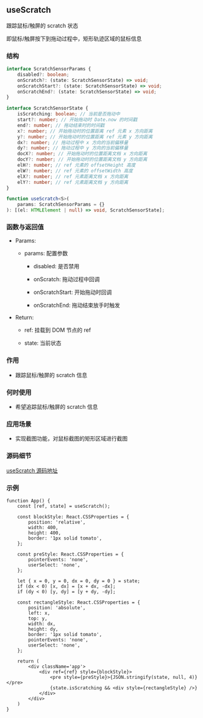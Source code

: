 ## useScratch

跟踪鼠标/触屏的 scratch 状态

即鼠标/触屏按下到拖动过程中，矩形轨迹区域的鼠标信息

### 结构

```ts
interface ScratchSensorParams {
    disabled?: boolean;
    onScratch?: (state: ScratchSensorState) => void;
    onScratchStart?: (state: ScratchSensorState) => void;
    onScratchEnd?: (state: ScratchSensorState) => void;
}

interface ScratchSensorState {
    isScratching: boolean; // 当前是否拖动中
    start?: number; // 开始拖动时 Date.now 的时间戳
    end?: number; // 拖动结束时的时间戳
    x?: number; // 开始拖动时的位置距离 ref 元素 x 方向距离
    y?: number; // 开始拖动时的位置距离 ref 元素 y 方向距离
    dx?: number; // 拖动过程中 x 方向的当前偏移量
    dy?: number; // 拖动过程中 y 方向的当前偏移量
    docX?: number; // 开始拖动时的位置距离文档 x 方向距离
    docY?: number; // 开始拖动时的位置距离文档 y 方向距离
    elH?: number; // ref 元素的 offsetHeight 高度
    elW?: number; // ref 元素的 offsetWidth 高度
    elX?: number; // ref 元素距离文档 x 方向距离
    elY?: number; // ref 元素距离文档 y 方向距离
}

function useScratch<S>(
    params: ScratchSensorParams = {}
): [(el: HTMLElement | null) => void, ScratchSensorState];
```

### 函数与返回值

- Params:

    - params: 配置参数

        - disabled: 是否禁用

        - onScratch: 拖动过程中回调

        - onScratchStart: 开始拖动时回调

        - onScratchEnd: 拖动结束放手时触发

- Return:

    - ref: 挂载到 DOM 节点的 ref

    - state: 当前状态

### 作用

- 跟踪鼠标/触屏的 scratch 信息

### 何时使用

- 希望追踪鼠标/触屏的 scratch 信息

### 应用场景

- 实现截图功能，对鼠标截图的矩形区域进行截图

### 源码细节

[useScratch 源码地址](https://github.com/streamich/react-use/blob/master/src/useScratch.ts)

### 示例

```tsx
function App() {
    const [ref, state] = useScratch();

    const blockStyle: React.CSSProperties = {
        position: 'relative',
        width: 400,
        height: 400,
        border: '1px solid tomato',
    };

    const preStyle: React.CSSProperties = {
        pointerEvents: 'none',
        userSelect: 'none',
    };

    let { x = 0, y = 0, dx = 0, dy = 0 } = state;
    if (dx < 0) [x, dx] = [x + dx, -dx];
    if (dy < 0) [y, dy] = [y + dy, -dy];

    const rectangleStyle: React.CSSProperties = {
        position: 'absolute',
        left: x,
        top: y,
        width: dx,
        height: dy,
        border: '1px solid tomato',
        pointerEvents: 'none',
        userSelect: 'none',
    };

    return (
        <div className='app'>
            <div ref={ref} style={blockStyle}>
                <pre style={preStyle}>{JSON.stringify(state, null, 4)}</pre>
                {state.isScratching && <div style={rectangleStyle} />}
            </div>
        </div>
    )
}
```
